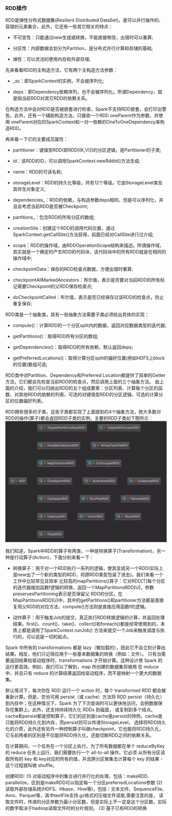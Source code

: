 ### RDD操作

RDD是弹性分布式数据集(Resilient Distributed DataSet)，是可以并行操作的、容错的元素集合，此外，它还有一些其它相关的特点：
  * 不可变性：只能通过new生成或转换，不能直接修改，出错时可以重算;

  * 分区性：内部数据会划分为Partition，是分布式并行计算和存储的基础;

  * 弹性：可以灵活的使用内存和外部存储;

先来看看RDD的主构造方法，它有两个主构造方法参数：
  * _sc：即SparkContext的实例，不会被序列化;

  * deps：即Dependency依赖序列，也不会被序列化。所谓Dependency，就是指当前RDD对其它RDD的依赖关系。

在构造方法中会对RDD是否被嵌套进行检查，Spark不支持RDD嵌套，会打印出警告。此外，还有一个辅助构造方法，只接收一个RDD oneParent作为参数，并使用
oneParent对应的SparkContext和一对一依赖的OneToOneDependency来构造RDD。

再来看一下它的主要成员属性：
  * partitioner：键值型RDD(即RDD[(K,V)])的分区逻辑，是Partitioner的子类;

  * id：该RDD的ID，可以调用SparkContext.newRddId()方法生成;

  * name：RDD的可读名称;

  * storageLevel：RDD的持久化等级，共有12个等级。它由StorageLevel类及其伴生对象定义;

  * dependencies_：RDD的依赖，与构造参数deps相同，但是可以序列化，并且会考虑当前RDD是否被Checkpoint;

  * partitions_：包含RDD的所有分区的数组;

  * creationSite：创建这个RDD的调用代码位置，通过SparkContext.getCallSite()方法获得，前面已经对CallSite进行过介绍;

  * scope：RDD的操作域，由RDDOperationScope结构来描述。所谓操作域，其实就是一个确定的产生RDD的代码块，该代码块中的所有RDD就是在相同的操作域中;

  * checkpointData：保存的RDD检查点数据，方便出错时重算;

  * checkpointAllMarkedAncestors：布尔值，表示是否要对当前RDD的所有标记需要Checkpoint的父RDD保存检查点;

  * doCheckpointCalled：布尔值，表示是否已经保存过该RDD的检查点，防止重复保存;

RDD类是一个抽象类，其有一些抽象方法需要子类必须给出具体的实现：
  * compute()：计算RDD的一个分区split内的数据，返回对应数据类型的迭代器;

  * getPartitions()：取得RDD所有分区的数组;

  * getDependencies()：取得RDD的所有依赖，默认返回deps;

  * getPreferredLocations()：取得计算分区split的偏好位置(例如HDFS上block的位置)数组可选;

RDD类中对Partition、Dependency和Preferred Location都提供了简单的Getter方法，它们都会先检查当前RDD的检查点，然后调用上面的三个抽象方法。
由上面的介绍，我们可以归纳出RDD的五个组成要素：分区列表、计算每个分区的函数、对其他RDD的依赖的列表、可选的对键值型RDD的分区逻辑、可选的计算分区的位置偏好列表。


RDD拥有很多的子类，这些子类都实现了上面提到的4个抽象方法，绝大多数对RDD的操作(算子)都会返回RDD子类的实例，主要的RDD子类如下图所示：
![RDD类图](../image/rdd.png "RDD类图")

我们知道，Spark中RDD的算子有两类，一种是转换算子(Transformation)，另一种是行动算子(Action)，下面分别来看一下：
  * 转换算子：用于对一个RDD执行一系列的逻辑，使其变成另一个RDD(实际上是new出了一个新的类型的RDD，将原RDD类型包装了进去)。我们来看一个工作中比较常见且效率
  比较高的mapPartitions()算子：它对RDD[T]每个分区的迭代器施加函数f逻辑的转换，返回一个MapPartitionsRDD[U]，参数preservesPartitioning表示是否保留父
  RDD的分区。在MapPartitionsRDD[U]中，其中的getPartitions()和partitioner方法都是直接复用父RDD的对应方法，compute()方法则是直接应用函数f的逻辑。

  * 动作算子：用于触发Job的提交，真正执行RDD转换逻辑的计算，并返回处理结果。first()、count()、take()、collect()和foreach()都是经常使用到的，本质上都是调用了SparkContext.runJob()
  方法来提交一个Job来触发调度与执行的，可以说是一切的起点。

Spark 中所有的 transformations 都是 lazy（懒加载的），因此它不会立刻计算出结果。相反，他们只记得应用于一些基本数据集的转换（例如：文件）。
只有当需要返回结果给驱动程序时，transformations 才开始计算。这种设计使 Spark 的运行更高效。例如，我们可以了解到，map 所创建的数据集将被用
在 reduce 中，并且只有 reduce 的计算结果返回给驱动程序，而不是映射一个更大的数据集。

默认情况下，每次你在 RDD 运行一个 action 时，每个 transformed RDD 都会被重新计算。但是，您也可用 persist（或 cache）方法将 RDD
persist（持久化）到内存中；在这种情况下，Spark 为了下次查询时可以更快地访问，会把数据保存在集群上。此外，还支持持续持久化 RDDs 到磁盘，
或复制到多个结点。cache和persist都是控制算子，它们的区别是cache是persist的特例，cache是只能将RDD持久化到内存，而persist则可以传递StorageLevel，
选择将RDD持久化的介质，此外还有另外一种控制算子叫做checkpoint，它也能将RDD持久化，它与前两者的区别是不仅能将RDD持久化，还能切断RDD之间的依赖关系。

在计算期间，一个任务在一个分区上执行，为了所有数据都在单个 reduceByKey 的 reduce 任务上运行，我们需要执行一个 all-to-all 操作。它必须
从所有分区读取所有的 key 和 key对应的所有的值，并且跨分区聚集去计算每个 key 的结果 - 这个过程就叫做 shuffle。

创建RDD:
(1) 对驱动程序中的集合进行并行化的处理，包括：makeRDD、parallelize，区别是makeRDD可以指定每一个分区preferredLocations参数
(2) 读取外部存储系统(HDFS、Hbase、Hive等)，包括：文本文件、SequenceFile、Avro、Parquet等，其中textFile支持.gz格式的压缩文件读取,需要注意的是，
读取文件时，传递的分区参数为最小分区数，但是实际上不一定是这个分区数，实际的数字取决于hadoop读取文件时的分片规则。
(3) 基于已有RDD的转换